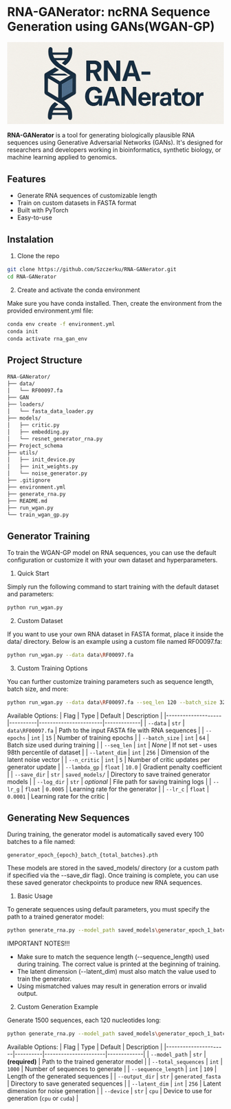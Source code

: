 <!-- # GANbert-RNA -->
<!-- ## Project Schema -->
<!-- ![Diagram](Project_schema/project.drawio.svg) -->

# RNA-GANerator: ncRNA Sequence Generation using GANs(WGAN-GP)
![Logo](Project_schema/logos.png)

**RNA-GANerator** is a tool for generating biologically plausible RNA sequences using Generative Adversarial Networks (GANs). It's designed for researchers and developers working in bioinformatics, synthetic biology, or machine learning applied to genomics.

## Features

- Generate RNA sequences of customizable length
- Train on custom datasets in FASTA format
- Built with PyTorch
- Easy-to-use

## Instalation

1. Clone the repo

```bash
git clone https://github.com/Szczerku/RNA-GANerator.git
cd RNA-GANerator
```

2. Create and activate the conda environment

Make sure you have conda installed. Then, create the environment from the provided environment.yml file:

```bash
conda env create -f environment.yml
conda init
conda activate rna_gan_env
```


## Project Structure

```plaintext
RNA-GANerator/
├── data/
│   └── RF00097.fa
├── GAN
├── loaders/
│   └── fasta_data_loader.py
├── models/
│   ├── critic.py
│   ├── embedding.py
│   └── resnet_generator_rna.py
├── Project_schema
├── utils/
│   ├── init_device.py
│   ├── init_weights.py
│   └── noise_generator.py
├── .gitignore
├── environment.yml
├── generate_rna.py
├── README.md
├── run_wgan.py
└── train_wgan_gp.py
```

## Generator Training

To train the WGAN-GP model on RNA sequences, you can use the default configuration or customize it with your own dataset and hyperparameters.

1. Quick Start

Simply run the following command to start training with the default dataset and parameters:
```bash
python run_wgan.py
```

2. Custom Dataset

If you want to use your own RNA dataset in FASTA format, place it inside the data/ directory. Below is an example using a custom file named RF00097.fa:
```bash
python run_wgan.py --data data\RF00097.fa
```

3. Custom Training Options

You can further customize training parameters such as sequence length, batch size, and more:
```bash
python run_wgan.py --data data\RF00097.fa --seq_len 120 --batch_size 32
```

Available Options:
| Flag               | Type     | Default               | Description |
|--------------------|----------|-----------------------|-------------|
| `--data`           | `str`    | `data\RF00097.fa`     | Path to the input FASTA file with RNA sequences |
| `--epochs`         | `int`    | `15`                  | Number of training epochs |
| `--batch_size`     | `int`    | `64`                  | Batch size used during training |
| `--seq_len`        | `int`    | *None*                | If not set - uses 98th percentile of dataset |
| `--latent_dim`     | `int`    | `256`                 | Dimension of the latent noise vector |
| `--n_critic`       | `int`    | `5`                   | Number of critic updates per generator update |
| `--lambda_gp`      | `float`  | `10.0`                | Gradient penalty coefficient |
| `--save_dir`       | `str`    | `saved_models/`       | Directory to save trained generator models |
| `--log_dir`        | `str`    | *optional*            | File path for saving training logs |
| `--lr_g`           | `float`  | `0.0005`              | Learning rate for the generator |
| `--lr_c`           | `float`  | `0.0001`              | Learning rate for the critic |


## Generating New Sequences
During training, the generator model is automatically saved every 100 batches to a file named:
```plaintext
generator_epoch_{epoch}_batch_{total_batches}.pth
```

These models are stored in the saved_models/ directory (or a custom path if specified via the --save_dir flag). Once training is complete, you can use these saved generator checkpoints to produce new RNA sequences.

1. Basic Usage

To generate sequences using default parameters, you must specify the path to a trained generator model:
```bash
python generate_rna.py --model_path saved_models\generator_epoch_1_batch_1000.pth
```
IMPORTANT NOTES!!!
- Make sure to match the sequence length (--sequence_length) used during training. The correct value is printed at the beginning of training.
- The latent dimension (--latent_dim) must also match the value used to train the generator.
- Using mismatched values may result in generation errors or invalid output.


2. Custom Generation Example

Generate 1500 sequences, each 120 nucleotides long:
```bash
python generate_rna.py --model_path saved_models\generator_epoch_1_batch_1000.pth --total_sequences 1500 --sequence_length 120
```

Available Options:
| Flag                 | Type     | Default              | Description |
|----------------------|----------|----------------------|-------------|
| `--model_path`       | `str`    | **(required)**       | Path to the trained generator model |
| `--total_sequences`  | `int`    | `1000`               | Number of sequences to generate |
| `--sequence_length`  | `int`    | `109`                | Length of the generated sequences |
| `--output_dir`       | `str`    | `generated_fasta`    | Directory to save generated sequences |
| `--latent_dim`       | `int`    | `256`                | Latent dimension for noise generation |
| `--device`           | `str`    | `cpu`                | Device to use for generation (`cpu` or `cuda`) |